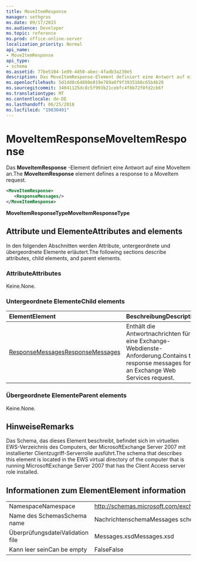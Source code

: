 ```yaml
---
title: MoveItemResponse
manager: sethgros
ms.date: 09/17/2015
ms.audience: Developer
ms.topic: reference
ms.prod: office-online-server
localization_priority: Normal
api_name:
- MoveItemResponse
api_type:
- schema
ms.assetid: 77be5104-1e09-4d50-abec-4fadb3a230e5
description: Das MoveItemResponse-Element definiert eine Antwort auf eine MoveItem an.
ms.openlocfilehash: 5d1dd0c64880e819e789a0f9f3935168c65b4b28
ms.sourcegitcommit: 34041125dc8c5f993b21cebfc4f8b72f0fd2cb6f
ms.translationtype: MT
ms.contentlocale: de-DE
ms.lasthandoff: 06/25/2018
ms.locfileid: "19830491"
---
```

# <a name="moveitemresponse"></a><span data-ttu-id="2cb83-103">MoveItemResponse</span><span class="sxs-lookup"><span data-stu-id="2cb83-103">MoveItemResponse</span></span>

<span data-ttu-id="2cb83-104">Das **MoveItemResponse** -Element definiert eine Antwort auf eine MoveItem an.</span><span class="sxs-lookup"><span data-stu-id="2cb83-104">The **MoveItemResponse** element defines a response to a MoveItem request.</span></span> 
  
```xml
<MoveItemResponse>
   <ResponseMessages/>
</MoveItemResponse>
```

 <span data-ttu-id="2cb83-105">**MoveItemResponseType**</span><span class="sxs-lookup"><span data-stu-id="2cb83-105">**MoveItemResponseType**</span></span>
## <a name="attributes-and-elements"></a><span data-ttu-id="2cb83-106">Attribute und Elemente</span><span class="sxs-lookup"><span data-stu-id="2cb83-106">Attributes and elements</span></span>

<span data-ttu-id="2cb83-107">In den folgenden Abschnitten werden Attribute, untergeordnete und übergeordnete Elemente erläutert.</span><span class="sxs-lookup"><span data-stu-id="2cb83-107">The following sections describe attributes, child elements, and parent elements.</span></span>
  
### <a name="attributes"></a><span data-ttu-id="2cb83-108">Attribute</span><span class="sxs-lookup"><span data-stu-id="2cb83-108">Attributes</span></span>

<span data-ttu-id="2cb83-109">Keine.</span><span class="sxs-lookup"><span data-stu-id="2cb83-109">None.</span></span>
  
### <a name="child-elements"></a><span data-ttu-id="2cb83-110">Untergeordnete Elemente</span><span class="sxs-lookup"><span data-stu-id="2cb83-110">Child elements</span></span>

|<span data-ttu-id="2cb83-111">**Element**</span><span class="sxs-lookup"><span data-stu-id="2cb83-111">**Element**</span></span>|<span data-ttu-id="2cb83-112">**Beschreibung**</span><span class="sxs-lookup"><span data-stu-id="2cb83-112">**Description**</span></span>|
|:-----|:-----|
|[<span data-ttu-id="2cb83-113">ResponseMessages</span><span class="sxs-lookup"><span data-stu-id="2cb83-113">ResponseMessages</span></span>](responsemessages.md) <br/> |<span data-ttu-id="2cb83-114">Enthält die Antwortnachrichten für eine Exchange-Webdienste-Anforderung.</span><span class="sxs-lookup"><span data-stu-id="2cb83-114">Contains the response messages for an Exchange Web Services request.</span></span>  <br/> |
   
### <a name="parent-elements"></a><span data-ttu-id="2cb83-115">Übergeordnete Elemente</span><span class="sxs-lookup"><span data-stu-id="2cb83-115">Parent elements</span></span>

<span data-ttu-id="2cb83-116">Keine.</span><span class="sxs-lookup"><span data-stu-id="2cb83-116">None.</span></span>
  
## <a name="remarks"></a><span data-ttu-id="2cb83-117">Hinweise</span><span class="sxs-lookup"><span data-stu-id="2cb83-117">Remarks</span></span>

<span data-ttu-id="2cb83-118">Das Schema, das dieses Element beschreibt, befindet sich im virtuellen EWS-Verzeichnis des Computers, der MicrosoftExchange Server 2007 mit installierter Clientzugriff-Serverrolle ausführt.</span><span class="sxs-lookup"><span data-stu-id="2cb83-118">The schema that describes this element is located in the EWS virtual directory of the computer that is running MicrosoftExchange Server 2007 that has the Client Access server role installed.</span></span>
  
## <a name="element-information"></a><span data-ttu-id="2cb83-119">Informationen zum Element</span><span class="sxs-lookup"><span data-stu-id="2cb83-119">Element information</span></span>

|||
|:-----|:-----|
|<span data-ttu-id="2cb83-120">Namespace</span><span class="sxs-lookup"><span data-stu-id="2cb83-120">Namespace</span></span>  <br/> |http://schemas.microsoft.com/exchange/services/2006/messages  <br/> |
|<span data-ttu-id="2cb83-121">Name des Schemas</span><span class="sxs-lookup"><span data-stu-id="2cb83-121">Schema name</span></span>  <br/> |<span data-ttu-id="2cb83-122">Nachrichtenschema</span><span class="sxs-lookup"><span data-stu-id="2cb83-122">Messages schema</span></span>  <br/> |
|<span data-ttu-id="2cb83-123">Überprüfungsdatei</span><span class="sxs-lookup"><span data-stu-id="2cb83-123">Validation file</span></span>  <br/> |<span data-ttu-id="2cb83-124">Messages.xsd</span><span class="sxs-lookup"><span data-stu-id="2cb83-124">Messages.xsd</span></span>  <br/> |
|<span data-ttu-id="2cb83-125">Kann leer sein</span><span class="sxs-lookup"><span data-stu-id="2cb83-125">Can be empty</span></span>  <br/> |<span data-ttu-id="2cb83-126">False</span><span class="sxs-lookup"><span data-stu-id="2cb83-126">False</span></span>  <br/> |
   

